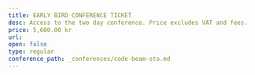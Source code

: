 ```yaml
---
title: EARLY BIRD CONFERENCE TICKET
desc: Access to the two day conference. Price excludes VAT and fees.
price: 5,600.00 kr
url:
open: false
type: regular
conference_path: _conferences/code-beam-sto.md
---
```


